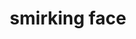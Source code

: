 ---
layout: smileys&emotion
title: smirking face
emoji: smirking_face
permalink: 😏.html
image: assets/img/3moji/smirking_face.png
---